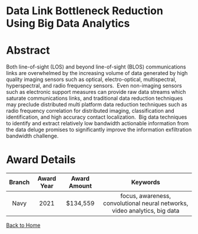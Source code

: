 
Data Link Bottleneck Reduction Using Big Data Analytics
=======================================================

# Abstract


Both line-of-sight (LOS) and beyond line-of-sight (BLOS) communications links are overwhelmed by the increasing volume of data generated by high quality imaging sensors such as optical, electro-optical, multispectral, hyperspectral, and radio frequency sensors.  Even non-imaging sensors such as electronic support measures can provide raw data streams which saturate communications links, and traditional data reduction techniques may preclude distributed multi platform data reduction techniques such as radio frequency correlation for distributed imaging, classification and identification, and high accuracy contact localization.  Big data techniques to identify and extract relatively low bandwidth actionable information from the data deluge promises to significantly improve the information exfiltration bandwidth challenge.  

# Award Details

|Branch|Award Year|Award Amount|Keywords|
| :---: | :---: | :---: | :---: |
|Navy|2021|$134,559|focus, awareness, convolutional neural networks, video analytics, big data|
  
  


[Back to Home](https://github.com/chrischow/dod_sbir_awards#2188)